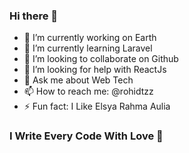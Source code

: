 ### Hi there 👋

<!--
**rohidtzz/rohidtzz** is a ✨ _special_ ✨ repository because its `README.md` (this file) appears on your GitHub profile.

Here are some ideas to get you started:
-->

- 🔭 I’m currently working on Earth
- 🌱 I’m currently learning Laravel
- 👯 I’m looking to collaborate on Github
- 🤔 I’m looking for help with ReactJs
- 💬 Ask me about Web Tech
- 📫 How to reach me: @rohidtzz
- ⚡ Fun fact: I Like Elsya Rahma Aulia

### I Write Every Code With Love 💌
